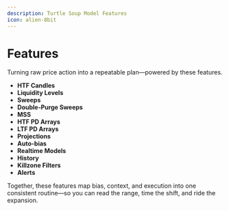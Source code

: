 ```yaml
---
description: Turtle Soup Model Features
icon: alien-8bit
---
```


# Features

Turning raw price action into a repeatable plan—powered by these features.

* **HTF Candles**
* **Liquidity Levels**
* **Sweeps**
* **Double‑Purge Sweeps**
* **MSS**&#x20;
* **HTF PD Arrays**
* **LTF PD Arrays**
* **Projections**
* **Auto-bias**
* **Realtime Models**
* **History**
* **Killzone Filters**
* **Alerts**

Together, these features map bias, context, and execution into one consistent routine—so you can read the range, time the shift, and ride the expansion.
